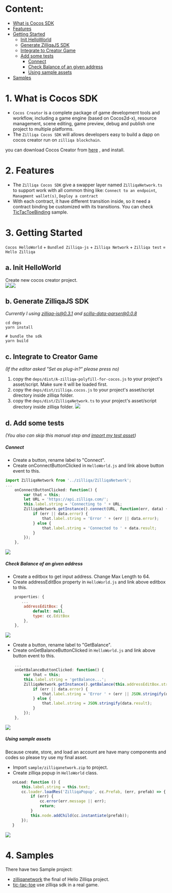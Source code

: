 # Content:
 * [What is Cocos SDK](#1-what-is-cocos-sdk)
 * [Features](#2-features)
 * [Getting Started](#3-getting-started)
   - [Init HelloWorld](#a-init-helloworld)
   - [Generate ZilliqaJS SDK](#b-generate-zilliqajs-sdk)
   - [Integrate to Creator Game](#c-integrate-to-creator-game)
   - [Add some tests](#d-add-some-tests)
       - [Connect](#connect)
       - [Check Balance of an given address](#check-balance-of-an-given-address)
       - [Using sample assets](#using-sample-assets)
 * [Samples](#4-sample)
 

# 1. What is Cocos SDK
* `Cocos Creator` is a complete package of game development tools and workflow, including a game engine (based on Cocos2d-x), resource management, scene editing, game preview, debug and publish one project to multiple platforms.
* The `Zilliqa Cocos SDK` will allows developers easy to build a dapp on cocos creator run on `zilliqa blockchain`.

you can download Cocos Creator from [here](www.cocos.com/creator) , and install.

# 2. Features
* The `Zilliqa Cocos SDK` give a swapper layer named `ZilliqaNetwork.ts` to support work with all common thing like: `Connect to an endpoint`, `Managment wallet(s)`, `Deploy a contract`
* With each contract, it have different transition inside, so it need a contract binding be customized with its transitions. You can check [TicTacToeBinding](https://github.com/paladinlll/zilliqa-cocos-sdk/blob/master/sample/tictactoe/assets/Script/contracts/TicTacToeBinding.ts) sample.

# 3. Getting Started

`Cocos HelloWorld` + `Bundled Zilliqa-js` + `Zilliqa Network` + `Zilliqa test`
= `Hello Zilliqa`

## a. Init HelloWorld
Create new cocos creator project.\
![](./images/hz_1.png)![](./images/hz_2.png)
## b. Generate ZilliqaJS SDK
*Currently I using zilliqa-js@0.3.1 and scilla-data-parser@0.0.8*
```shell
cd deps
yarn install

# bundle the sdk
yarn build
```

## c. Integrate to Creator Game
*(If the editor asked "Set as plug-in?" please press no)*
1. copy the `deps/dist/A-zilliqa-polyfill-for-cocos.js` to your project's asset/script. Make sure it will be loaded first.
2. copy the `deps/dist/zilliqa.cocos.js` to your project's asset/script directory inside zilliqa folder.
3. copy the `deps/dist/ZilliqaNetwork.ts` to your project's asset/script directory inside zilliqa folder.
![](./images/hz_3.png)

## d. Add some tests
*(You also can skip this manual step and [import my test asset](#using-sample-assets))*
##### Connect
* Create a button, rename label to "Connect".
* Create onConnectButtonClicked in `HelloWorld.js` and link above button event to this.
```js
import ZilliqaNetwork from '../zilliqa/ZilliqaNetwork';
...
    onConnectButtonClicked: function() {
        var that = this;
        let URL = 'https://api.zilliqa.com/';
        this.label.string = 'Connecting to ' + URL;        
        ZilliqaNetwork.getInstance().connect(URL, function(err, data) {
            if (err || data.error) {                         
                that.label.string = 'Error ' + (err || data.error);
            } else {                                
                that.label.string = 'Connected to ' + data.result;
            }
        });
    },
```
![](./images/hz_6.png)
##### Check Balance of an given address
* Create a editbox to get input address. Change Max Length to 64.
* Create addressEditBox property in `HelloWorld.js` and link above editbox to this.
```js
    properties: {
       ...
        addressEditBox: {
            default: null,
            type: cc.EditBox
        },
    },
```
![](./images/hz_7.png)
* Create a button, rename label to "GetBalance".
* Create onGetBalanceButtonClicked in `HelloWorld.js` and link above button event to this.
```js
    ...
    onGetBalanceButtonClicked: function() {
        var that = this;
        this.label.string = 'getBalance...';
        ZilliqaNetwork.getInstance().getBalance(this.addressEditBox.string, function(err, data) {
            if (err || data.error) {                
                that.label.string = 'Error ' + (err || JSON.stringify(data.error));
            } else {               
                that.label.string = JSON.stringify(data.result);                
            }            
        });
    },
```
![](./images/hz_8.png)

##### Using sample assets
Because create, store, and load an account are have many components and codes so please try use my final asset.
* Import `sample/zilliqanetwork.zip` to project.
* Create zilliqa popup in `HelloWorld` class.
 ```ts
    onLoad: function () {
        this.label.string = this.text;
        cc.loader.loadRes('ZilliqaPopup', cc.Prefab, (err, prefab) => {
            if (err) {
                cc.error(err.message || err);
                return;
            }
            this.node.addChild(cc.instantiate(prefab));      
        });
    }
 ```
![](./images/hz_4.png)


# 4. Samples
There have two Sample project:
* [zilliqanetwork](https://github.com/paladinlll/zilliqa-cocos-sdk/tree/master/sample/zilliqanetwork) the final of Hello Zilliqa project.
* [tic-tac-toe](https://github.com/paladinlll/zilliqa-cocos-sdk/tree/master/sample/tictactoe) use zilliqa sdk in a real game.
